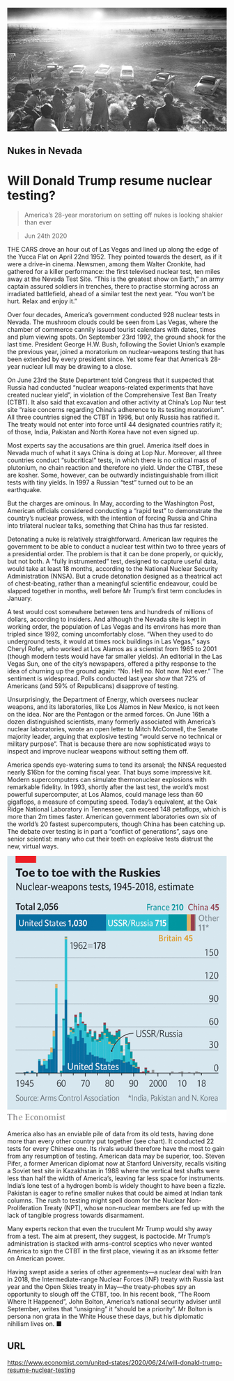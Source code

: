 ![](./images/20200627_USP001.jpg)

## Nukes in Nevada

# Will Donald Trump resume nuclear testing?

> America’s 28-year moratorium on setting off nukes is looking shakier than ever

> Jun 24th 2020

THE CARS drove an hour out of Las Vegas and lined up along the edge of the Yucca Flat on April 22nd 1952. They pointed towards the desert, as if it were a drive-in cinema. Newsmen, among them Walter Cronkite, had gathered for a killer performance: the first televised nuclear test, ten miles away at the Nevada Test Site. “This is the greatest show on Earth,” an army captain assured soldiers in trenches, there to practise storming across an irradiated battlefield, ahead of a similar test the next year. “You won’t be hurt. Relax and enjoy it.”

Over four decades, America’s government conducted 928 nuclear tests in Nevada. The mushroom clouds could be seen from Las Vegas, where the chamber of commerce cannily issued tourist calendars with dates, times and plum viewing spots. On September 23rd 1992, the ground shook for the last time. President George H.W. Bush, following the Soviet Union’s example the previous year, joined a moratorium on nuclear-weapons testing that has been extended by every president since. Yet some fear that America’s 28-year nuclear lull may be drawing to a close.

On June 23rd the State Department told Congress that it suspected that Russia had conducted “nuclear weapons-related experiments that have created nuclear yield”, in violation of the Comprehensive Test Ban Treaty (CTBT). It also said that excavation and other activity at China’s Lop Nur test site “raise concerns regarding China’s adherence to its testing moratorium”. All three countries signed the CTBT in 1996, but only Russia has ratified it. The treaty would not enter into force until 44 designated countries ratify it; of those, India, Pakistan and North Korea have not even signed up.

Most experts say the accusations are thin gruel. America itself does in Nevada much of what it says China is doing at Lop Nur. Moreover, all three countries conduct “subcritical” tests, in which there is no critical mass of plutonium, no chain reaction and therefore no yield. Under the CTBT, these are kosher. Some, however, can be outwardly indistinguishable from illicit tests with tiny yields. In 1997 a Russian “test” turned out to be an earthquake.

But the charges are ominous. In May, according to the Washington Post, American officials considered conducting a “rapid test” to demonstrate the country’s nuclear prowess, with the intention of forcing Russia and China into trilateral nuclear talks, something that China has thus far resisted.

Detonating a nuke is relatively straightforward. American law requires the government to be able to conduct a nuclear test within two to three years of a presidential order. The problem is that it can be done properly, or quickly, but not both. A “fully instrumented” test, designed to capture useful data, would take at least 18 months, according to the National Nuclear Security Administration (NNSA). But a crude detonation designed as a theatrical act of chest-beating, rather than a meaningful scientific endeavour, could be slapped together in months, well before Mr Trump’s first term concludes in January.

A test would cost somewhere between tens and hundreds of millions of dollars, according to insiders. And although the Nevada site is kept in working order, the population of Las Vegas and its environs has more than tripled since 1992, coming uncomfortably close. “When they used to do underground tests, it would at times rock buildings in Las Vegas,” says Cheryl Rofer, who worked at Los Alamos as a scientist from 1965 to 2001 (though modern tests would have far smaller yields). An editorial in the Las Vegas Sun, one of the city’s newspapers, offered a pithy response to the idea of churning up the ground again: “No. Hell no. Not now. Not ever.” The sentiment is widespread. Polls conducted last year show that 72% of Americans (and 59% of Republicans) disapprove of testing.

Unsurprisingly, the Department of Energy, which oversees nuclear weapons, and its laboratories, like Los Alamos in New Mexico, is not keen on the idea. Nor are the Pentagon or the armed forces. On June 16th a dozen distinguished scientists, many formerly associated with America’s nuclear laboratories, wrote an open letter to Mitch McConnell, the Senate majority leader, arguing that explosive testing “would serve no technical or military purpose”. That is because there are now sophisticated ways to inspect and improve nuclear weapons without setting them off.

America spends eye-watering sums to tend its arsenal; the NNSA requested nearly $16bn for the coming fiscal year. That buys some impressive kit. Modern supercomputers can simulate thermonuclear explosions with remarkable fidelity. In 1993, shortly after the last test, the world’s most powerful supercomputer, at Los Alamos, could manage less than 60 gigaflops, a measure of computing speed. Today’s equivalent, at the Oak Ridge National Laboratory in Tennessee, can exceed 148 petaflops, which is more than 2m times faster. American government laboratories own six of the world’s 20 fastest supercomputers, though China has been catching up. The debate over testing is in part a “conflict of generations”, says one senior scientist: many who cut their teeth on explosive tests distrust the new, virtual ways.



![](./images/20200627_USC163.png)

America also has an enviable pile of data from its old tests, having done more than every other country put together (see chart). It conducted 22 tests for every Chinese one. Its rivals would therefore have the most to gain from any resumption of testing. American data may be superior, too. Steven Pifer, a former American diplomat now at Stanford University, recalls visiting a Soviet test site in Kazakhstan in 1988 where the vertical test shafts were less than half the width of America’s, leaving far less space for instruments. India’s lone test of a hydrogen bomb is widely thought to have been a fizzle. Pakistan is eager to refine smaller nukes that could be aimed at Indian tank columns. The rush to testing might spell doom for the Nuclear Non-Proliferation Treaty (NPT), whose non-nuclear members are fed up with the lack of tangible progress towards disarmament.

Many experts reckon that even the truculent Mr Trump would shy away from a test. The aim at present, they suggest, is pactocide. Mr Trump’s administration is stacked with arms-control sceptics who never wanted America to sign the CTBT in the first place, viewing it as an irksome fetter on American power.

Having swept aside a series of other agreements—a nuclear deal with Iran in 2018, the Intermediate-range Nuclear Forces (INF) treaty with Russia last year and the Open Skies treaty in May—the treaty-phobes spy an opportunity to slough off the CTBT, too. In his recent book, “The Room Where It Happened”, John Bolton, America’s national security adviser until September, writes that “unsigning” it “should be a priority”. Mr Bolton is persona non grata in the White House these days, but his diplomatic nihilism lives on. ■

## URL

https://www.economist.com/united-states/2020/06/24/will-donald-trump-resume-nuclear-testing
